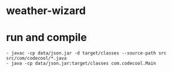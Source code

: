 # weather-wizard

# run and compile
    - javac -cp data/json.jar -d target/classes --source-path src src/com/codecool/*.java
    - java -cp data/json.jar:target/classes com.codecool.Main